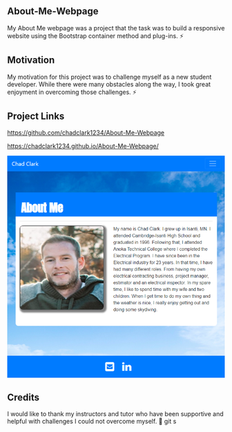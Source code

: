 ## About-Me-Webpage

My About Me webpage was a project that the task was to build a responsive website using the Bootstrap container method and plug-ins.
:zap:

## Motivation

My motivation for this project was to challenge myself as a new student developer. While there were many obstacles along the way, I took great enjoyment in overcoming those challenges.
:zap:

## Project Links

https://github.com/chadclark1234/About-Me-Webpage

https://chadclark1234.github.io/About-Me-Webpage/

![alt text](./Images/AboutMe2.PNG "HomePage")

## Credits

I would like to thank my instructors and tutor who have been supportive and helpful with challenges I could not overcome myself. :mega:
git s
